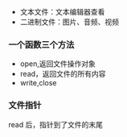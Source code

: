 * 文本文件：文本编辑器查看
* 二进制文件：图片、音频、视频
### 一个函数三个方法
* open,返回文件操作对象
* read，返回文件的所有内容
* write,close
### 文件指针
read 后，指针到了文件的末尾